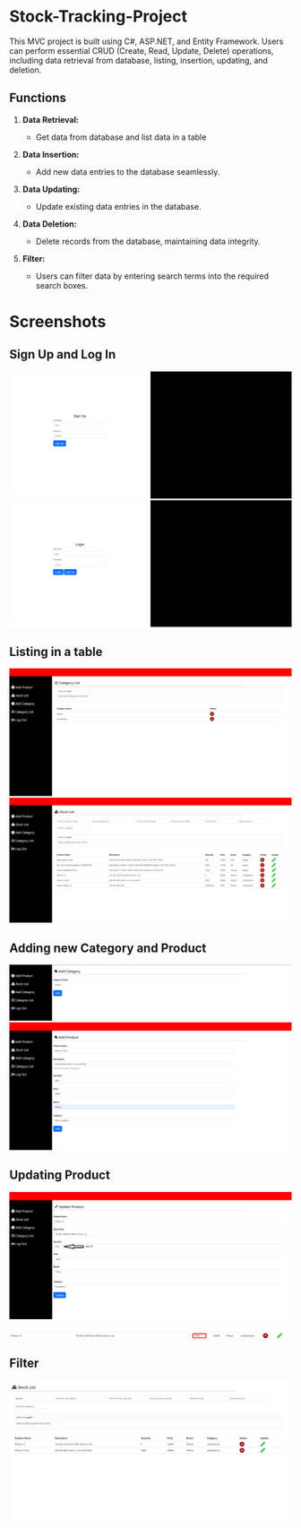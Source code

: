 ﻿# Stock-Tracking-Project

 This MVC project is built using C#, ASP.NET, and Entity Framework. Users can perform essential CRUD (Create, Read, Update, Delete) operations, including data retrieval from database, listing, insertion, updating, and deletion. 

## Functions

1. **Data Retrieval:**
   - Get data from database and list data in a table

2. **Data Insertion:**
   - Add new data entries to the database seamlessly.

3. **Data Updating:**
   - Update existing data entries in the database.

4. **Data Deletion:**
   - Delete records from the database, maintaining data integrity.

5. **Filter:**
   - Users can filter data by entering search terms into the required search boxes.

# Screenshots

## Sign Up and Log In

![signup](https://github.com/birkandurgun/Stock-Tracking-Project/blob/master/images/registration.png) ![login](https://github.com/birkandurgun/Stock-Tracking-Project/blob/master/images/login.png)

## Listing in a table

![listCategory](https://github.com/birkandurgun/Stock-Tracking-Project/blob/master/images/categoryList.png) ![listProduct](https://github.com/birkandurgun/Stock-Tracking-Project/blob/master/images/productList.png)

## Adding new Category and Product

![addCategory](https://github.com/birkandurgun/Stock-Tracking-Project/blob/master/images/addCategory.png) ![addProduct](https://github.com/birkandurgun/Stock-Tracking-Project/blob/master/images/addProduct.png)

## Updating Product

![updateProduct](https://github.com/birkandurgun/Stock-Tracking-Project/blob/master/images/updateProduct.png) 
<br/>
<br/>
![updatedRow](https://github.com/birkandurgun/Stock-Tracking-Project/blob/master/images/updatedRow.png)

## Filter

![filter](https://github.com/birkandurgun/Stock-Tracking-Project/blob/master/images/filter.png)
